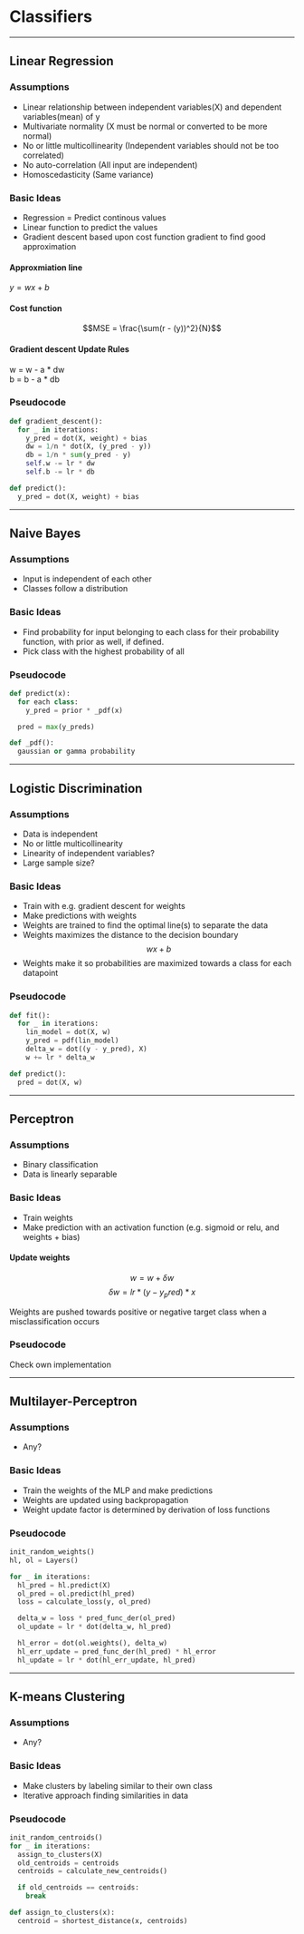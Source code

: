 # Classifiers
---
## Linear Regression
### Assumptions
- Linear relationship between independent variables(X) and dependent variables(mean) of y  
- Multivariate normality (X must be normal or converted to be more normal)
- No or little multicollinearity (Independent variables should not be too correlated)
- No auto-correlation (All input are independent)
- Homoscedasticity (Same variance)

### Basic Ideas
- Regression = Predict continous values
- Linear function to predict the values
- Gradient descent based upon cost function gradient to find good approximation

#### Approxmiation line
$y = wx + b$

#### Cost function
$$MSE = \frac{\sum(r - (y))^2}{N}$$

#### Gradient descent Update Rules
w = w - a * dw <br/>
b = b - a * db

### Pseudocode
```python
def gradient_descent():
  for _ in iterations:
    y_pred = dot(X, weight) + bias
    dw = 1/n * dot(X, (y_pred - y))
    db = 1/n * sum(y_pred - y)
    self.w -= lr * dw
    self.b -= lr * db

def predict():
  y_pred = dot(X, weight) + bias
```
---

## Naive Bayes
### Assumptions
- Input is independent of each other
- Classes follow a distribution

### Basic Ideas
- Find probability for input belonging to each class for their probability function, with prior as well, if defined.
- Pick class with the highest probability of all

### Pseudocode
```python
def predict(x):
  for each class:
    y_pred = prior * _pdf(x)

  pred = max(y_preds)

def _pdf():
  gaussian or gamma probability
```
---
## Logistic Discrimination
### Assumptions
- Data is independent
- No or little multicollinearity
- Linearity of independent variables?
- Large sample size?

### Basic Ideas
- Train with e.g. gradient descent for weights
- Make predictions with weights
- Weights are trained to find the optimal line(s) to separate the data
- Weights maximizes the distance to the decision boundary $$wx + b$$
- Weights make it so probabilities are maximized towards a class for each datapoint

### Pseudocode
```python
def fit():
  for _ in iterations:
    lin_model = dot(X, w)
    y_pred = pdf(lin_model)
    delta_w = dot((y - y_pred), X)
    w += lr * delta_w

def predict():
  pred = dot(X, w)
```

---
## Perceptron
### Assumptions
- Binary classification
- Data is linearly separable

### Basic Ideas
- Train weights
- Make prediction with an activation function (e.g. sigmoid or relu, and weights + bias)

#### Update weights
$$w = w + \delta w$$
$$\delta w = lr * (y - y_pred) * x$$

Weights are pushed towards positive or negative target class when a misclassification occurs

### Pseudocode
Check own implementation

---
## Multilayer-Perceptron
### Assumptions
- Any?

### Basic Ideas
- Train the weights of the MLP and make predictions
- Weights are updated using backpropagation
- Weight update factor is determined by derivation of loss functions

### Pseudocode
```python
init_random_weights()
hl, ol = Layers()

for _ in iterations:
  hl_pred = hl.predict(X)
  ol_pred = ol.predict(hl_pred)
  loss = calculate_loss(y, ol_pred)

  delta_w = loss * pred_func_der(ol_pred)
  ol_update = lr * dot(delta_w, hl_pred)

  hl_error = dot(ol.weights(), delta_w)
  hl_err_update = pred_func_der(hl_pred) * hl_error
  hl_update = lr * dot(hl_err_update, hl_pred)

```
---
## K-means Clustering
### Assumptions
- Any?

### Basic Ideas
- Make clusters by labeling similar to their own class
- Iterative approach finding similarities in data

### Pseudocode
```python
init_random_centroids()
for _ in iterations:
  assign_to_clusters(X)
  old_centroids = centroids
  centroids = calculate_new_centroids()

  if old_centroids == centroids:
    break

def assign_to_clusters(x):
  centroid = shortest_distance(x, centroids)
```
